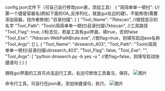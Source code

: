 config.json文件下（可自己自行修改json表，添加工具）
{
    "简简单单一顿扫": {//第一个键是容器名(例如下面的OA_反序列化，就是gui左边的键)，不能修改(需要添加容器，找作者修改)
        "目录扫描": [
            {
                "Tool_Name": "7kbscan",                                           //按钮显示的名字
                "Tool_Path": "Tools\\简简单单一顿扫\\目录扫描\\7kbscan",                //工具路径
                "Tool_Flag": true,                                                    //标志位，若是工具有gui界面，填true，否则false
                "Tool_Exe": "7kbscan-WebPathBrute.exe",             //若flag=true，则填写启动exe名称
                "Tool_Args": []
            },
            {
                "Tool_Name": "dirsearch_403",
                "Tool_Path": "Tools\\简简单单一顿扫\\目录扫描\\dirsearch_403",
                "Tool_Flag": false,
                "Tool_Exe": "",
                "Tool_Args": [
                                        "python dirsearch.py -b yes -u "        //若flag=false，则填写启动快捷语句
                                     ]
            }
}


拥有gui界面的工具可点击运行工具，右边可修改工具备注，保存。
![图片](https://github.com/paidaxingzhashuimu/Tool-Box/assets/103090032/6ba82e04-d416-4d3d-8975-577d57a4c9c1)

命令行工具，可自行在json表，添加快捷语句，执行。
![图片](https://github.com/paidaxingzhashuimu/Tool-Box/assets/103090032/b7e8ffff-1eb9-4002-a19f-4087f2a1b3a1)

            
